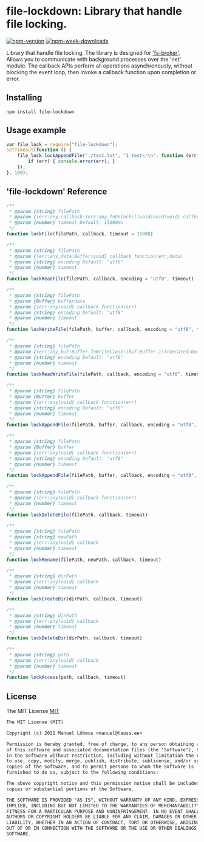 # file-lockdown: Library that handle file locking.

[![npm-version](https://badgen.net/npm/v/file-lockdown)](https://www.npmjs.com/package/file-lockdown)
[![npm-week-downloads](https://badgen.net/npm/dw/file-lockdown)](https://www.npmjs.com/package/file-lockdown)

Library that handle file locking.
The library is designed for ['fs-broker'](https://www.npmjs.com/package/fs-broker).
Allows you to communicate with background processes over the 'net' module.
The callback APIs perform all operations asynchronously, without blocking the event loop, then invoke a callback function upon completion or error.

## Installing

`npm install file-lockdown`

## Usage example

```js
var file_lock = require("file-lockdown");
setTimeout(function () {
    file_lock.lockAppendFile("./test.txt", "1 test\r\n", function (err) {
        if (err) { console.error(err); }
    });
}, 100);
```

## 'file-lockdown' Reference

```js
/**
 * @param {string} filePath
 * @param {(err:any,callback:(err:any,fnUnlock:()void)void)void} callback function(err,fnUnlock()=>void){...}
 * @param {number} timeout Default: 15000ms
 */
function lockFile(filePath, callback, timeout = 15000)

/**
 * @param {string} filePath
 * @param {(err:any,data:Buffer)void} callback function(err,data)
 * @param {string} encoding Default: "utf8"
 * @param {number} timeout 
 */
function lockReadFile(filePath, callback, encoding = "utf8", timeout)

/**
 * @param {string} filePath
 * @param {Buffer} bufferdata
 * @param {(err:any)void} callback function(err)
 * @param {string} encoding Default: "utf8"
 * @param {number} timeout 
 */
function lockWriteFile(filePath, buffer, callback, encoding = "utf8", timeout)

/**
 * @param {string} filePath
 * @param {(err:any,buf:Buffer,fnWriteClose:(buf:Buffer,isTruncated:boolean, callback:(err:any)void)void)void} fnRead function(err,data,fnWriteClose(buffer))'buffer'dataforwritingandclose|nullforclose
 * @param {string} encoding Default: "utf8"
 * @param {number} timeout 
 */
function lockReadWriteFile(filePath, callback, encoding = "utf8", timeout)

/**
 * @param {string} filePath
 * @param {Buffer} buffer
 * @param {(err:any)void} callback function(err)
 * @param {string} encoding Default: "utf8"
 * @param {number} timeout 
 */
function lockAppendFile(filePath, buffer, callback, encoding = "utf8", timeout)

/**
 * @param {string} filePath
 * @param {Buffer} buffer
 * @param {(err:any)void} callback function(err)
 * @param {string} encoding Default: "utf8"
 * @param {number} timeout 
 */
function lockAppendFile(filePath, buffer, callback, encoding = "utf8", timeout)

/**
 * @param {string} filePath
 * @param {(err:any)void} callback function(err)
 * @param {number} timeout
 */
function lockDeleteFile(filePath, callback, timeout)

/**
 * @param {string} filePath
 * @param {string} newPath
 * @param {(err:any)void} callback
 * @param {number} timeout
 */
function lockRename(filePath, newPath, callback, timeout)

/**
 * @param {string} dirPath
 * @param {(err:any)void} callback
 * @param {number} timeout
 */
function lockCreateDir(dirPath, callback, timeout)

/**
 * @param {string} dirPath
 * @param {(err:any)void} callback
 * @param {number} timeout
 */
function lockDeleteDir(dirPath, callback, timeout)

/**
 * @param {string} path
 * @param {(err:any)void} callback
 * @param {number} timeout
 */
function lockAccess(path, callback, timeout)
```

## License


The MIT License [MIT](LICENSE)
```txt
The MIT License (MIT)

Copyright (c) 2021 Manuel Lõhmus <manuel@hauss.ee>

Permission is hereby granted, free of charge, to any person obtaining a copy
of this software and associated documentation files (the "Software"), to deal
in the Software without restriction, including without limitation the rights
to use, copy, modify, merge, publish, distribute, sublicense, and/or sell
copies of the Software, and to permit persons to whom the Software is
furnished to do so, subject to the following conditions:

The above copyright notice and this permission notice shall be included in all
copies or substantial portions of the Software.

THE SOFTWARE IS PROVIDED "AS IS", WITHOUT WARRANTY OF ANY KIND, EXPRESS OR
IMPLIED, INCLUDING BUT NOT LIMITED TO THE WARRANTIES OF MERCHANTABILITY,
FITNESS FOR A PARTICULAR PURPOSE AND NONINFRINGEMENT. IN NO EVENT SHALL THE
AUTHORS OR COPYRIGHT HOLDERS BE LIABLE FOR ANY CLAIM, DAMAGES OR OTHER
LIABILITY, WHETHER IN AN ACTION OF CONTRACT, TORT OR OTHERWISE, ARISING FROM,
OUT OF OR IN CONNECTION WITH THE SOFTWARE OR THE USE OR OTHER DEALINGS IN THE
SOFTWARE.
```

